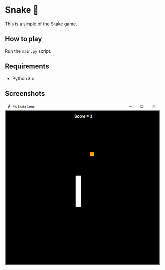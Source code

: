 # Snake 🐍

This is a simple of the Snake game. 

## How to play

Run the `main.py` script.

## Requirements

- Python 3.x

## Screenshots

![Snake game](snake_game.png)